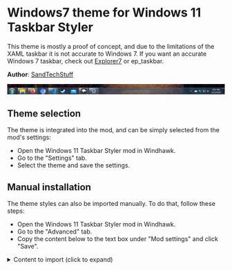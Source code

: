 # Windows7 theme for Windows 11 Taskbar Styler

This theme is mostly a proof of concept, and due to the limitations of the XAML taskbar it is not accurate to Windows 7. If you want an accurate Windows 7 taskbar, check out [Explorer7](https://winclassic.net/thread/2588/explorer7-windows-explorer-10-11) or ep_taskbar.

**Author**: [SandTechStuff](https://github.com/SandTechStuff)

![Screenshot](screenshot.png)

## Theme selection

The theme is integrated into the mod, and can be simply selected from the mod's
settings:

* Open the Windows 11 Taskbar Styler mod in Windhawk.
* Go to the "Settings" tab.
* Select the theme and save the settings.

## Manual installation

The theme styles can also be imported manually. To do that, follow these steps:

* Open the Windows 11 Taskbar Styler mod in Windhawk.
* Go to the "Advanced" tab.
* Copy the content below to the text box under "Mod settings" and click "Save".

<details>
<summary>Content to import (click to expand)</summary>

```json

```
</details>
